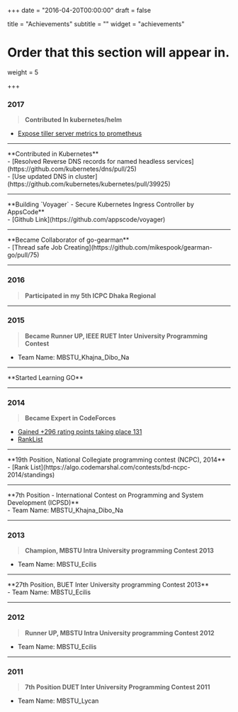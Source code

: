 +++
date = "2016-04-20T00:00:00"
draft = false

title = "Achievements"
subtitle = ""
widget = "achievements"

# Order that this section will appear in.
weight = 5

+++
### 2017
> **Contributed In kubernetes/helm**<br>
- [Expose tiller server metrics to prometheus](https://github.com/kubernetes/helm/pull/2171)<br>
<hr>
**Contributed in Kubernetes**<br>
- [Resolved Reverse DNS records for named headless services](https://github.com/kubernetes/dns/pull/25)<br>
- [Use updated DNS in cluster](https://github.com/kubernetes/kubernetes/pull/39925)
<hr>
**Building `Voyager` - Secure Kubernetes Ingress Controller by AppsCode**<br>
- [Github Link](https://github.com/appscode/voyager)
<hr>
**Became Collaborator of go-gearman**<br>
- [Thread safe Job Creating](https://github.com/mikespook/gearman-go/pull/75)<br>

---
### 2016
> **Participated in my 5th ICPC Dhaka Regional**<br>

---
### 2015
> **Became Runner UP, IEEE RUET Inter University Programming Contest**<br>
- Team Name: MBSTU_Khajna_Dibo_Na<br>
<hr>
**Started Learning GO**


---
### 2014
> **Became Expert in CodeForces**<br>
- [Gained +296 rating points taking place 131](http://codeforces.com/bestRatingChanges/438727) <br>
- [RankList](http://codeforces.com/contest/460/standings/participant/2829534#p2829534)
<hr>
**19th Position, National Collegiate programming contest (NCPC), 2014**<br>
- [Rank List](https://algo.codemarshal.com/contests/bd-ncpc-2014/standings)
<hr>
**7th Position - International Contest on Programming and System Development (ICPSD)**<br>
- Team Name: MBSTU_Khajna_Dibo_Na<br>

---

### 2013
> **Champion, MBSTU Intra University programming Contest 2013**<br>
- Team Name: MBSTU_Ecilis<br>
<hr>
**27th Position, BUET Inter University programming Contest 2013**<br>
- Team Name: MBSTU_Ecilis<br>

---
### 2012
> **Runner UP, MBSTU Intra University programming Contest 2012**<br>
- Team Name: MBSTU_Ecilis<br>

---
### 2011
> **7th Position DUET Inter University Programming Contest 2011**<br>
- Team Name: MBSTU_Lycan<br>

